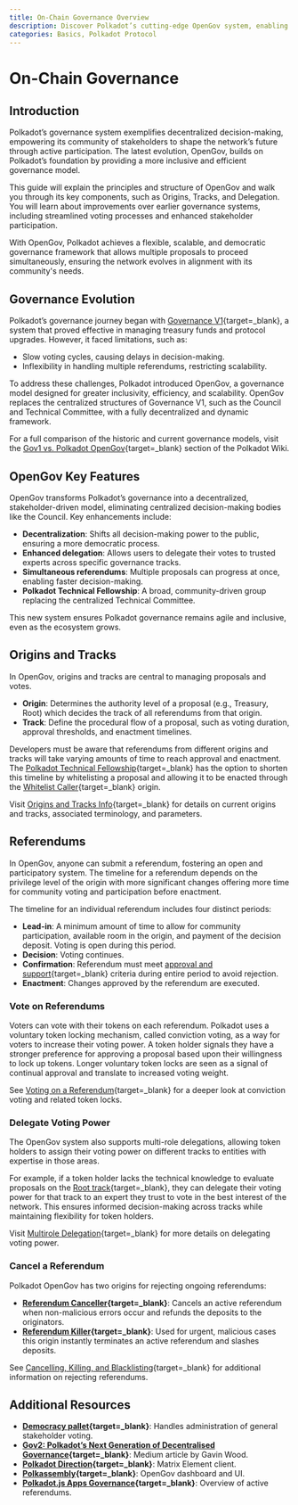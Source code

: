 ```yaml
---
title: On-Chain Governance Overview
description: Discover Polkadot’s cutting-edge OpenGov system, enabling transparent, decentralized decision-making through direct democracy and flexible governance tracks.
categories: Basics, Polkadot Protocol
---
```


# On-Chain Governance 

## Introduction

Polkadot’s governance system exemplifies decentralized decision-making, empowering its community of stakeholders to shape the network’s future through active participation. The latest evolution, OpenGov, builds on Polkadot’s foundation by providing a more inclusive and efficient governance model.

This guide will explain the principles and structure of OpenGov and walk you through its key components, such as Origins, Tracks, and Delegation. You will learn about improvements over earlier governance systems, including streamlined voting processes and enhanced stakeholder participation.

With OpenGov, Polkadot achieves a flexible, scalable, and democratic governance framework that allows multiple proposals to proceed simultaneously, ensuring the network evolves in alignment with its community's needs.

## Governance Evolution

Polkadot’s governance journey began with [Governance V1](https://wiki.polkadot.network/learn/learn-polkadot-opengov/#governance-summary){target=\_blank}, a system that proved effective in managing treasury funds and protocol upgrades. However, it faced limitations, such as:

- Slow voting cycles, causing delays in decision-making.
- Inflexibility in handling multiple referendums, restricting scalability.

To address these challenges, Polkadot introduced OpenGov, a governance model designed for greater inclusivity, efficiency, and scalability. OpenGov replaces the centralized structures of Governance V1, such as the Council and Technical Committee, with a fully decentralized and dynamic framework.

For a full comparison of the historic and current governance models, visit the [Gov1 vs. Polkadot OpenGov](https://wiki.polkadot.network/learn/learn-polkadot-opengov/#gov1-vs-polkadot-opengov){target=\_blank} section of the Polkadot Wiki.

## OpenGov Key Features

OpenGov transforms Polkadot’s governance into a decentralized, stakeholder-driven model, eliminating centralized decision-making bodies like the Council. Key enhancements include:

- **Decentralization**: Shifts all decision-making power to the public, ensuring a more democratic process.
- **Enhanced delegation**: Allows users to delegate their votes to trusted experts across specific governance tracks.
- **Simultaneous referendums**: Multiple proposals can progress at once, enabling faster decision-making.
- **Polkadot Technical Fellowship**: A broad, community-driven group replacing the centralized Technical Committee.

This new system ensures Polkadot governance remains agile and inclusive, even as the ecosystem grows.

## Origins and Tracks

In OpenGov, origins and tracks are central to managing proposals and votes.

- **Origin**: Determines the authority level of a proposal (e.g., Treasury, Root) which decides the track of all referendums from that origin.
- **Track**: Define the procedural flow of a proposal, such as voting duration, approval thresholds, and enactment timelines.

Developers must be aware that referendums from different origins and tracks will take varying amounts of time to reach approval and enactment. The [Polkadot Technical Fellowship](https://wiki.polkadot.network/learn/learn-polkadot-technical-fellowship/){target=\_blank} has the option to shorten this timeline by whitelisting a proposal and allowing it to be enacted through the [Whitelist Caller](https://wiki.polkadot.network/learn/learn-polkadot-opengov-origins/#whitelisted-caller){target=\_blank} origin.

Visit [Origins and Tracks Info](https://wiki.polkadot.network/learn/learn-polkadot-opengov/#origins-and-tracks){target=\_blank} for details on current origins and tracks, associated terminology, and parameters.

## Referendums

In OpenGov, anyone can submit a referendum, fostering an open and participatory system. The timeline for a referendum depends on the privilege level of the origin with more significant changes offering more time for community voting and participation before enactment. 

The timeline for an individual referendum includes four distinct periods:

- **Lead-in**: A minimum amount of time to allow for community participation, available room in the origin, and payment of the decision deposit. Voting is open during this period.
- **Decision**: Voting continues.
- **Confirmation**: Referendum must meet [approval and support](https://wiki.polkadot.network/learn/learn-polkadot-opengov/#approval-and-support){target=\_blank} criteria during entire period to avoid rejection.
- **Enactment**: Changes approved by the referendum are executed.

### Vote on Referendums

Voters can vote with their tokens on each referendum. Polkadot uses a voluntary token locking mechanism, called conviction voting, as a way for voters to increase their voting power. A token holder signals they have a stronger preference for approving a proposal based upon their willingness to lock up tokens. Longer voluntary token locks are seen as a signal of continual approval and translate to increased voting weight.

See [Voting on a Referendum](https://wiki.polkadot.network/learn/learn-polkadot-opengov/#voting-on-a-referendum){target=\_blank} for a deeper look at conviction voting and related token locks.

### Delegate Voting Power

The OpenGov system also supports multi-role delegations, allowing token holders to assign their voting power on different tracks to entities with expertise in those areas. 

For example, if a token holder lacks the technical knowledge to evaluate proposals on the [Root track](https://wiki.polkadot.network/learn/learn-polkadot-opengov-origins/#root){target=\_blank}, they can delegate their voting power for that track to an expert they trust to vote in the best interest of the network. This ensures informed decision-making across tracks while maintaining flexibility for token holders.

Visit [Multirole Delegation](https://wiki.polkadot.network/learn/learn-polkadot-opengov/#multirole-delegation){target=\_blank} for more details on delegating voting power.

### Cancel a Referendum

Polkadot OpenGov has two origins for rejecting ongoing referendums: 

- **[Referendum Canceller](https://wiki.polkadot.network/learn/learn-polkadot-opengov-origins/#referendum-canceller){target=\_blank}**: Cancels an active referendum when non-malicious errors occur and refunds the deposits to the originators.
- **[Referendum Killer](https://wiki.polkadot.network/learn/learn-polkadot-opengov-origins/#referendum-killer){target=\_blank}**: Used for urgent, malicious cases this origin instantly terminates an active referendum and slashes deposits.

See [Cancelling, Killing, and Blacklisting](https://wiki.polkadot.network/learn/learn-polkadot-opengov/#cancelling-killing--blacklisting){target=\_blank} for additional information on rejecting referendums.

## Additional Resources

- **[Democracy pallet](https://github.com/paritytech/polkadot-sdk/tree/{{dependencies.repositories.polkadot_sdk.version}}/substrate/frame/democracy/src){target=\_blank}**: Handles administration of general stakeholder voting.
- **[Gov2: Polkadot’s Next Generation of Decentralised Governance](https://medium.com/polkadot-network/gov2-polkadots-next-generation-of-decentralised-governance-4d9ef657d11b){target=\_blank}**: Medium article by Gavin Wood.
- **[Polkadot Direction](https://matrix.to/#/#Polkadot-Direction:parity.io){target=\_blank}**: Matrix Element client.
- **[Polkassembly](https://polkadot.polkassembly.io/){target=\_blank}**: OpenGov dashboard and UI.
- **[Polkadot.js Apps Governance](https://polkadot.js.org/apps/#/referenda){target=\_blank}**: Overview of active referendums.
